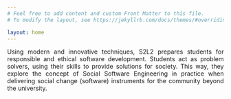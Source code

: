 ```yaml
---
# Feel free to add content and custom Front Matter to this file.
# To modify the layout, see https://jekyllrb.com/docs/themes/#overriding-theme-defaults

layout: home
---
```

<div style="text-align: justify"> Using modern and innovative techniques, S2L2 prepares students for responsible and ethical software development. Students act as problem solvers, using their skills to provide solutions for society. This way, they explore the concept of Social Software Engineering in practice when delivering social change (software) instruments for the community beyond the university. </div>

